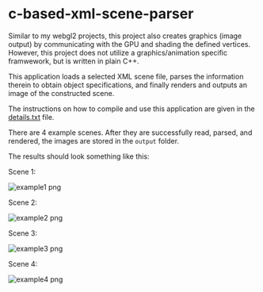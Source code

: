 # c-based-xml-scene-parser

Similar to my webgl2 projects, this project also creates graphics (image output) by communicating with the GPU and shading the defined vertices. However, this project does not utilize a graphics/animation specific framwework, but is written in plain C++.

This application loads a selected XML scene file, parses the information therein to obtain object specifications, and finally renders and outputs an image of the constructed scene.

The instructions on how to compile and use this application are given in the [details.txt](https://github.com/stela-kucek/cpp-based-xml-scene-parser/blob/b3013cf53e2e9828a66970d3f0150c6372b0c26e/details.txt) file.

There are 4 example scenes. After they are successfully read, parsed, and rendered, the images are stored in the `output` folder.

The results should look something like this:

Scene 1:

![example1 png](https://user-images.githubusercontent.com/18488581/164990387-0e06ef87-48f1-49ff-98d1-fd9db5b791bd.jpg)

Scene 2:

![example2 png](https://user-images.githubusercontent.com/18488581/164990403-7dbf8217-7458-46ce-ba64-e4bc1cfe41b2.jpg)

Scene 3:

![example3 png](https://user-images.githubusercontent.com/18488581/164990413-5f1c697f-72cd-42dc-b672-1d6525c096c8.jpg)

Scene 4:

![example4 png](https://user-images.githubusercontent.com/18488581/164990423-ac181302-3408-4ca2-b76d-7e2e9404819a.jpg)
